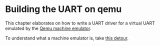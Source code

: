 # Building the UART on qemu

This chapter elaborates on how to write a UART driver for a virtual UART emulated by the [Qemu machine emulator][qemu-emulator-front-page].  

To understand what a machine emulator is, take [this detour][qemu-machine-emulator-explained].  



























[qemu-emulator-front-page]: https://www.qemu.org/  
[qemu-machine-emulator-explained]: ../../uart_implementations/on_qemu/qemu_emulator_explained/intro.md